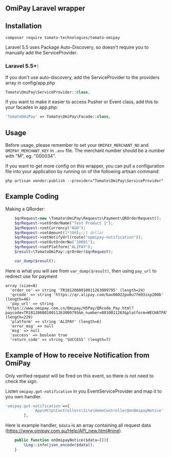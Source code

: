 ## OmiPay Laravel wrapper

## Installation

```shell
composer require tomato-technologies/tomato-omipay
```

Laravel 5.5 uses Package Auto-Discovery, so doesn't require you to manually add the ServiceProvider.

### Laravel 5.5+:

If you don't use auto-discovery, add the ServiceProvider to the providers array in config/app.php

```php
Tomato\OmiPay\ServiceProvider::class,
```

If you want to make it easier to access Pusher or Event class, add this to your facades in app.php:

```php
'TomatoOmiPay' => Tomato\OmiPay\Facade::class,
```

## Usage

Before usage, please remember to set your `OMIPAY_MERCHANT_NO` and `OMIPAY_MERCHANT_KEY` in `.env` file. The merchant number should be a number with "M", eg. "000034".


If you want to get more config on this wrapper, you can pull a configuration file into your application by running on of the following artisan command:

```cli
php artisan vendor:publish --provider="Tomato\OmiPay\ServiceProvider"
```

## Example Coding

Making a QRorder:

```php
    $qrRequest=new \Tomato\OmiPay\Requests\Payment\QROrderRequest();
    $qrRequest->setOrderName("Test Product 1");
    $qrRequest->setCurrency("AUD");
    $qrRequest->setAmount(1*100);//1 dollar
    $qrRequest->setNotifyUrl(route("opmipay-notification"));
    $qrRequest->setOutOrderNo("10001");
    $qrRequest->setPlatform("ALIPAY");
    $result=\TomatoOmiPay::qrOrder($qrRequest);

    var_dump($result);
```

Here is what you will see from `var_dump($result)`, then using `pay_url` to redirect use for payment
```log
array (size=8)
  'order_no' => string 'TR1812060010011263009795' (length=24)
  'qrcode' => string 'https://qr.alipay.com/bax06022po8u7fm93zxp200b' (length=46)
  'pay_url' => string 'https://www.omipay.com.cn/Omipay/H5Pay/QRcode_Pay.html?paycode=TR1812060010011263009795&m_number=0010011263&platform=WECHATPAY&timestamp=1544088240364&nonce_str=jinwuwc8hyzi67itxwf9x0fjxjz00q&sign=F49FC0DFFB81EDF639AB8BF4A0FE7252' (length=229)
  'platform' => string 'ALIPAY' (length=6)
  'error_msg' => null
  'msg' => null
  'success' => boolean true
  'return_code' => string 'SUCCESS' (length=7)
```

## Example of How to receive Notification from OmiPay

Only verified request will be fired on this event, so there is not need to check the sign.

Listen `omipay.got-notification` in you EventServiceProvider and map it to you own handler.
```php
'omipay.got-notification'=>[
            'App\Http\Controllers\Site\HomeController@onOmipayNotice'
        ],
```

Here is example handler, `$data` is an array containing all request data (https://www.omipay.com.au/Help/API_new.html#nine).
```php
    public function onOmipayNotice($data=[]){
        \Log::info(json_encode($data));
    }
```
